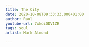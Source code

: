 ```yaml
---
title: The City
date: 2020-10-08T09:33:33.000+01:00
author: Raul
youtube-url: 7xkoiODV1ZE
tags: soul
artist: Mark Almond

---
```

